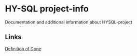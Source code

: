 # HY-SQL project-info
Documentation and additional information about HYSQL-project

## Links
[Definition of Done](https://github.com/hy-sql/project-info/blob/master/documents/Definition-of-done.md)
